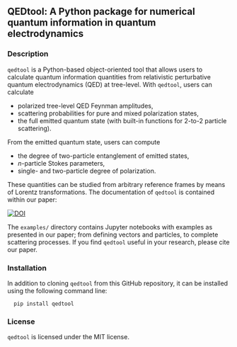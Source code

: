 ## QEDtool: A Python package for numerical quantum information in quantum electrodynamics

### Description

`qedtool` is a Python-based object-oriented tool that allows users to calculate quantum information quantities from relativistic perturbative quantum electrodynamics (QED) at tree-level. With `qedtool`, users can calculate

* polarized tree-level QED Feynman amplitudes,
* scattering probabilities for pure and mixed polarization states,
* the full emitted quantum state (with built-in functions for 2-to-2 particle scattering).

From the emitted quantum state, users can compute
* the degree of two-particle entanglement of emitted states,
* $n$-particle Stokes parameters,
* single- and two-particle degree of polarization.

These quantities can be studied from arbitrary reference frames by means of Lorentz transformations. The documentation of `qedtool` is contained within our paper: 

[![DOI](http://img.shields.io/badge/arXiv%20preprint%20-DOI-lightblue.svg)](https://arxiv.org/)

The `examples/` directory contains Jupyter notebooks with examples as presented in our paper; from defining vectors and particles, to complete scattering processes. If you find `qedtool` useful in your research, please cite our paper.

### Installation

In addition to cloning `qedtool` from this GitHub repository, it can be installed using the following command line:
```
  pip install qedtool
```

### License

`qedtool` is licensed under the MIT license.


